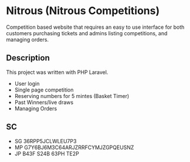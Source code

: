 # Nitrous (Nitrous Competitions)
Competition based website that requires an easy to use interface for
both customers purchasing tickets and admins listing competitions, and
managing orders.

## Description
This project was written with PHP Laravel.
- User login
- Single page competition
- Reserving numbers for 5 mintes (Basket Timer)
- Past Winners/live draws
- Managing Orders

## SC
- SG 36RPP5JCLWLEU7P3
- MP G7Y6BJ6M3C64ARJZRRFCYMJZGPQEUSNZ
- JP B43F S24B 63PH TE2P
